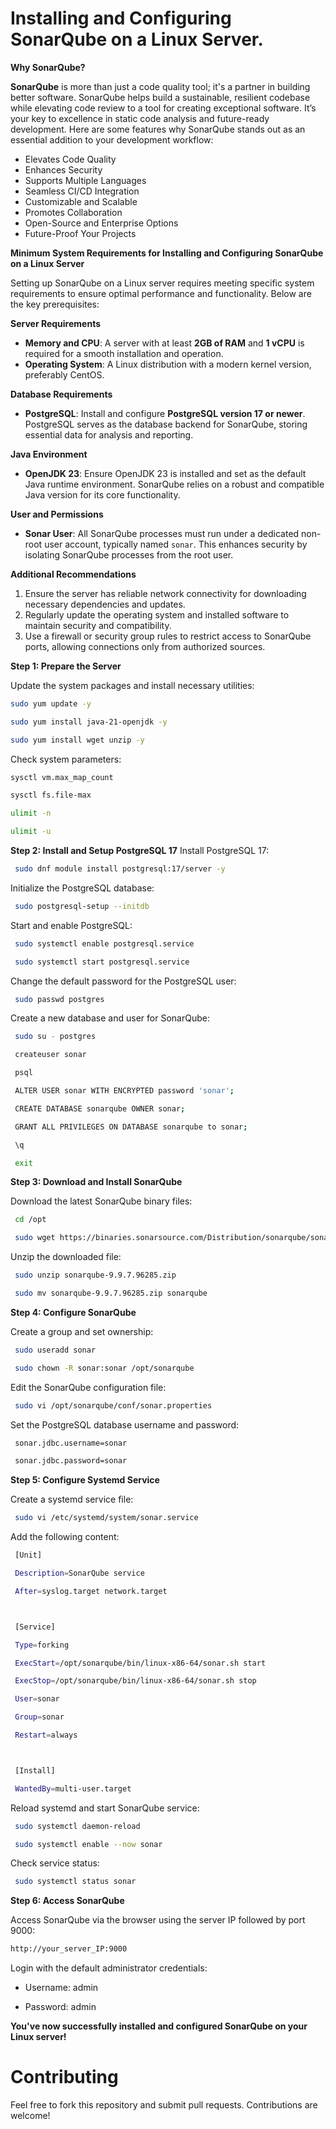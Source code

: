 
# Installing and Configuring SonarQube on a Linux Server.

**Why SonarQube?** 

**SonarQube** is more than just a code quality tool; it's a partner in building better software. SonarQube helps build a sustainable, resilient codebase while elevating code review to a tool for creating exceptional software. It’s your key to excellence in static code analysis and future-ready development. Here are some features why SonarQube stands out as an essential addition to your development workflow:  
- Elevates Code Quality  
- Enhances Security 
- Supports Multiple Languages
- Seamless CI/CD Integration  
- Customizable and Scalable  
- Promotes Collaboration 
- Open-Source and Enterprise Options  
- Future-Proof Your Projects 


**Minimum System Requirements for Installing and Configuring SonarQube on a Linux Server** 

Setting up SonarQube on a Linux server requires meeting specific system requirements to ensure optimal performance and functionality. Below are the key prerequisites:  

**Server Requirements** 
- **Memory and CPU**: A server with at least **2GB of RAM** and **1 vCPU** is required for a smooth installation and operation.  
- **Operating System**: A Linux distribution with a modern kernel version, preferably CentOS.  

**Database Requirements**  
- **PostgreSQL**: Install and configure **PostgreSQL version 17 or newer**. PostgreSQL serves as the database backend for SonarQube, storing essential data for analysis and reporting.  

**Java Environment**
- **OpenJDK 23**: Ensure OpenJDK 23 is installed and set as the default Java runtime environment. SonarQube relies on a robust and compatible Java version for its core functionality.  

**User and Permissions** 
- **Sonar User**: All SonarQube processes must run under a dedicated non-root user account, typically named `sonar`. This enhances security by isolating SonarQube processes from the root user.  

**Additional Recommendations**  
1. Ensure the server has reliable network connectivity for downloading necessary dependencies and updates.  
2. Regularly update the operating system and installed software to maintain security and compatibility.  
3. Use a firewall or security group rules to restrict access to SonarQube ports, allowing connections only from authorized sources.  

**Step 1: Prepare the Server**

Update the system packages and install necessary utilities:

   ```sh
   sudo yum update -y
   ```

   ```sh
   sudo yum install java-21-openjdk -y
   ```

   ```sh
   sudo yum install wget unzip -y
   ```

Check system parameters:

   ```sh
   sysctl vm.max_map_count
   ```

   ```sh
   sysctl fs.file-max
   ```

   ```sh
   ulimit -n
   ```

   ```sh
   ulimit -u
   ```

**Step 2: Install and Setup PostgreSQL 17**
Install PostgreSQL 17:

   ```sh
    sudo dnf module install postgresql:17/server -y
   ```

Initialize the PostgreSQL database:

   ```sh
    sudo postgresql-setup --initdb
   ```

Start and enable PostgreSQL:

   ```sh
    sudo systemctl enable postgresql.service
   ```

   ```sh
    sudo systemctl start postgresql.service
   ```

Change the default password for the PostgreSQL user:

   ```sh
    sudo passwd postgres
   ```

Create a new database and user for SonarQube:

   ```sh
    sudo su - postgres
   ```

   ```sh
    createuser sonar
   ```

   ```sh
    psql
   ```

   ```sh
    ALTER USER sonar WITH ENCRYPTED password 'sonar';
   ```

   ```sh
    CREATE DATABASE sonarqube OWNER sonar;
   ```

   ```sh
    GRANT ALL PRIVILEGES ON DATABASE sonarqube to sonar;
   ```

   ```sh
    \q
   ```

   ```sh
    exit
   ```


**Step 3: Download and Install SonarQube**

Download the latest SonarQube binary files:

   ```sh
    cd /opt 
   ```

   ```sh
    sudo wget https://binaries.sonarsource.com/Distribution/sonarqube/sonarqube-9.9.7.96285.zip
   ```

Unzip the downloaded file:

   ```sh
    sudo unzip sonarqube-9.9.7.96285.zip
   ```

   ```sh
    sudo mv sonarqube-9.9.7.96285.zip sonarqube
   ```

**Step 4: Configure SonarQube**

Create a group and set ownership:

   ```sh
    sudo useradd sonar
   ```

   ```sh
    sudo chown -R sonar:sonar /opt/sonarqube
   ```

Edit the SonarQube configuration file:

   ```sh
    sudo vi /opt/sonarqube/conf/sonar.properties
   ```

Set the PostgreSQL database username and password:

   ```sh
    sonar.jdbc.username=sonar
   ```

   ```sh
    sonar.jdbc.password=sonar
   ```


**Step 5: Configure Systemd Service**

Create a systemd service file:

   ```sh
    sudo vi /etc/systemd/system/sonar.service
   ```

Add the following content:

   ```sh
    [Unit]

    Description=SonarQube service

    After=syslog.target network.target



    [Service]

    Type=forking

    ExecStart=/opt/sonarqube/bin/linux-x86-64/sonar.sh start

    ExecStop=/opt/sonarqube/bin/linux-x86-64/sonar.sh stop

    User=sonar

    Group=sonar

    Restart=always



    [Install]

    WantedBy=multi-user.target
   ```

Reload systemd and start SonarQube service:

   ```sh
    sudo systemctl daemon-reload
   ```

   ```sh
    sudo systemctl enable --now sonar
   ```

Check service status:

   ```sh
    sudo systemctl status sonar
   ```

**Step 6: Access SonarQube**

Access SonarQube via the browser using the server IP followed by port 9000:

   ```sh
   http://your_server_IP:9000
   ```

Login with the default administrator credentials:

- Username: admin
  
- Password: admin
  
**You've now successfully installed and configured SonarQube on your Linux server!**


# Contributing

Feel free to fork this repository and submit pull requests. Contributions are welcome!

